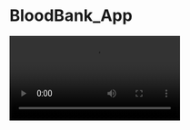 # BloodBank_App

<p align=“center”> <video src=“https://github.com/tjanhvi/BloodBank_App/assets/78703730/8827c395-cfb9-4362-ab55-0bb5abe4f3c4” alt=“Blood_Bank_App” controls> </p>


